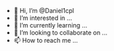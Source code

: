 - 👋 Hi, I’m @Daniel1cpl
- 👀 I’m interested in ...
- 🌱 I’m currently learning ...
- 💞️ I’m looking to collaborate on ...
- 📫 How to reach me ...

<!---
Daniel1cpl/Daniel1cpl is a ✨ special ✨ repository because its `README.md` (this file) appears on your GitHub profile.
You can click the Preview link to take a look at your changes.
--->
